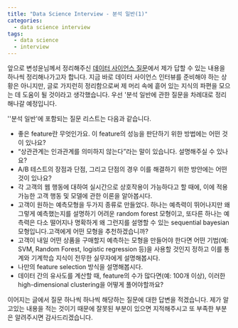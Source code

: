 ```yaml
---
title: "Data Science Interview - 분석 일반(1)"
categories:
  - data science interview
tags:
  - data science
  - interview
---
```


앞으로 변성윤님께서 정리해주신 [데이터 사이언스 질문](https://zzsza.github.io/data/2018/02/17/datascience-interivew-questions/)에서 제가 답할 수 있는 내용을 하나씩 정리해나가고자 합니다. 지금 바로 데이터 사이언스 인터뷰를 준비해야 하는 상황은 아니지만, 글로 가지런히 정리함으로써 제 머리 속에 흩어 있는 지식의 파편을 모으는 데 도움이 될 것이라고 생각했습니다. 우선 '분석 일반에 관한 질문을 차례대로 정리해나갈 예정입니다.



''분석 일반'에 포함되는 질문 리스트는 다음과 같습니다.

- 좋은 feature란 무엇인가요. 이 feature의 성능을 판단하기 위한 방법에는 어떤 것이 있나요?
- “상관관계는 인과관계를 의미하지 않는다”라는 말이 있습니다. 설명해주실 수 있나요?
- A/B 테스트의 장점과 단점, 그리고 단점의 경우 이를 해결하기 위한 방안에는 어떤 것이 있나요?
- 각 고객의 웹 행동에 대하여 실시간으로 상호작용이 가능하다고 할 때에, 이에 적용 가능한 고객 행동 및 모델에 관한 이론을 알아봅시다.
- 고객이 원하는 예측모형을 두가지 종류로 만들었다. 하나는 예측력이 뛰어나지만 왜 그렇게 예측했는지를 설명하기 어려운 random forest 모형이고, 또다른 하나는 예측력은 다소 떨어지나 명확하게 왜 그런지를 설명할 수 있는 sequential bayesian 모형입니다.고객에게 어떤 모형을 추천하겠습니까?
- 고객이 내일 어떤 상품을 구매할지 예측하는 모형을 만들어야 한다면 어떤 기법(예: SVM, Random Forest, logistic regression 등)을 사용할 것인지 정하고 이를 통계와 기계학습 지식이 전무한 실무자에게 설명해봅시다.
- 나만의 feature selection 방식을 설명해봅시다.
- 데이터 간의 유사도를 계산할 때, feature의 수가 많다면(예: 100개 이상), 이러한 high-dimensional clustering을 어떻게 풀어야할까요?



이어지는 글에서 질문 하나씩 하나씩 해당하는 질문에 대한 답변을 적겠습니다. 제가 알고있는 내용을 적는 것이기 때문에 잘못된 부분이 있으면 지적해주시고 또 부족한 부분은 알려주시면 감사드리겠습니다.

